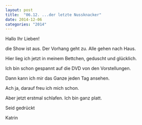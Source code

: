 ```yaml
---
layout: post
title:  "06.12. ...der letzte Nussknacker"
date: 2014-12-06
categories: "2014"
---
```

Hallo Ihr Lieben!


die Show ist aus. Der Vorhang geht zu. Alle gehen nach Haus.



Hier lieg ich jetzt in meinem Bettchen, geduscht und glücklich.



Ich bin schon gespannt auf die DVD von den Vorstellungen.



Dann kann ich mir das Ganze jeden Tag ansehen.



Ach ja, darauf freu ich mich schon.



Aber jetzt erstmal schlafen. Ich bin ganz platt.



Seid gedrückt



Katrin







